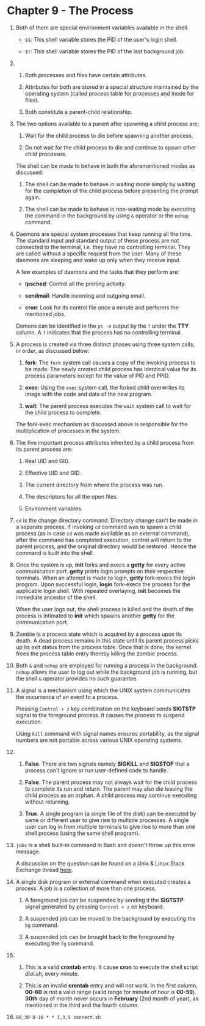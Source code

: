 # Chapter 9 - The Process

1.  Both of them are special environment variables available in the shell.

    -   `$$`: This shell variable stores the PID of the user's login shell.

    -   `$!`: This shell variable stores the PID of the last background job.

2.  1.  Both processes and files have certain attributes.

    2.  Attributes for both are stored in a special structure maintained by the operating system (called process table for processes and inode for files).

    3.  Both constitute a parent-child relationship.

3.  The two options available to a parent after spawning a child process are:

    1.  Wait for the child process to die before spawning another process.

    2.  Do not wait for the child process to die and continue to spawn other child processes.

    The shell can be made to behave in both the aforementioned modes as discussed:

    1.  The shell can be made to behave in waiting mode simply by waiting for the completion of the child process before presenting the prompt again.

    2.  The shell can be made to behave in non-waiting mode by executing the command in the background by using `&` operator or the `nohup` command.

4.  Daemons are special system processes that keep running all the time. The standard input and standard output of these process are not connected to the terminal, i.e. they have no controlling terminal. They are called without a specific request from the user. Many of these daemons are sleeping and wake up only when they receive input.

    A few examples of daemons and the tasks that they perform are:

    -   **lpsched**: Control all the printing activity.

    -   **sendmail**: Handle incoming and outgoing email.

    -   **cron**: Look for its control file once a minute and performs the mentioned jobs.

    Demons can be identified in the `ps -e` output by the `?` under the **TTY** column. A `?` indicates that the process has no controlling terminal.

5.  A process is created via three distinct phases using three system calls, in order, as discussed below:

    1.  **fork**: The `fork` system call causes a copy of the invoking process to be made. The newly created child process has identical value for its process parameters except for the value of PID and PPID.

    2.  **exec**: Using the `exec` system call, the forked child overwrites its image with the code and data of the new program.

    3.  **wait**: The parent process executes the `wait` system call to wait for the child process to complete.

    The fork-exec mechanism as discussed above is responsible for the multiplication of processes in the system.

6.  The five important process attributes inherited by a child process from its parent process are:

    1.  Real UID and GID.

    2.  Effective UID and GID.

    3.  The current directory from where the process was run.

    4.  The descriptors for all the open files.

    5.  Environment variables.

7.  `cd` is the change directory command. Directory change can't be made in a separate process. If invoking `cd` command was to spawn a child process (as in case `cd` was made available as an external command), after the command has completed execution, control will return to the parent process, and the original directory would be restored. Hence the command is built into the shell.

8.  Once the system is up, **init** forks and execs a **getty** for every active communication port. **getty** prints login prompts on their respective terminals. When an attempt is made to login, **getty** fork-execs the login program. Upon successful login, **login** fork-execs the process for the applicable login shell. With repeated overlaying, **init** becomes the immediate ancestor of the shell.

    When the user logs out, the shell process is killed and the death of the process is intimated to **init** which spawns another **getty** for the communication port.

9.  Zombie is a process state which is acquired by a process upon its death. A dead process remains in this state until its parent process picks up its exit status from the process table. Once that is done, the kernel frees the process table entry thereby killing the zombie process.

10. Both `&` and `nohup` are employed for running a process in the background. `nohup` allows the user to log out while the background job is running, but the shell `&` operator provides no such guarantee.

11. A signal is a mechanism using which the UNIX system communicates the occurrence of an event to a process.

    Pressing `Control + z` key combination on the keyboard sends **SIGTSTP** signal to the foreground process. It causes the process to suspend execution.

    Using `kill` command with signal names ensures portability, as the signal numbers are not portable across various UNIX operating systems.

12. 1.  **False**. There are two signals namely **SIGKILL** and **SIGSTOP** that a process can't ignore or run user-defined code to handle.

    2.  **False**. The parent process may not always wait for the child process to complete its run and return. The parent may also die leaving the child process as an orphan. A child process may continue executing without returning.

    3.  **True**. A single program (a single file of the disk) can be executed by same or different user to give rise to multiple processes. A single user can log in from multiple terminals to give rise to more than one shell process (using the same shell program).

13. `jobs` is a shell built-in command in Bash and doesn't throw up this error message.

    A discussion on the question can be found on a Unix & Linux Stack Exchange thread [here](https://unix.stackexchange.com/q/111349/280308).

14. A single disk program or external command when executed creates a process. A job is a collection of more than one process.

    1.  A foreground job can be suspended by sending it the **SIGTSTP** signal generated by pressing `Control + z` on keyboard.

    2.  A suspended job can be moved to the background by executing the `bg` command.

    3.  A suspended job can be brought back to the foreground by executing the `fg` command.

15. 1.  This is a valid **crontab** entry. It cause **cron** to execute the shell script _dial.sh_, every minute.

    2.  This is an invalid **crontab** entry and will not work. In the first column, **00-60** is not a valid range (valid range for minute of hour is **00-59**). **30th** day of month never occurs in **February** (2nd month of year), as mentioned in the third and the fourth column.

16. `00,30 8-18 * * 1,3,5 connect.sh`
